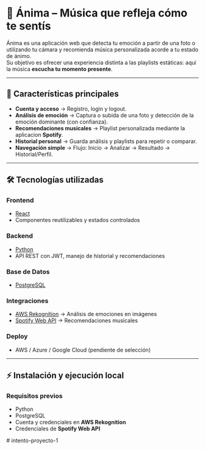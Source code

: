 # 🎵 Ánima – Música que refleja cómo te sentís

Ánima es una aplicación web que detecta tu emoción a partir de una foto o utilizando tu cámara y recomienda música personalizada acorde a tu estado de ánimo.  
Su objetivo es ofrecer una experiencia distinta a las playlists estáticas: aquí la música **escucha tu momento presente**.  

---

## 🚀 Características principales

- **Cuenta y acceso** → Registro, login y logout.
- **Análisis de emoción** → Captura o subida de una foto y detección de la emoción dominante (con confianza).
- **Recomendaciones musicales** → Playlist personalizada mediante la aplicacion **Spotify**.
- **Historial personal** → Guarda análisis y playlists para repetir o comparar.
- **Navegación simple** → Flujo: Inicio → Analizar → Resultado → Historial/Perfil.

---

## 🛠️ Tecnologías utilizadas

### Frontend
- [React](https://react.dev/)  
- Componentes reutilizables y estados controlados  

### Backend
- [Python](https://www.python.org/)  
- API REST con JWT, manejo de historial y recomendaciones  

### Base de Datos
- [PostgreSQL](https://www.postgresql.org/)  

### Integraciones
- [AWS Rekognition](https://aws.amazon.com/es/rekognition/) → Análisis de emociones en imágenes  
- [Spotify Web API](https://developer.spotify.com/documentation/web-api/) → Recomendaciones musicales  

### Deploy
- AWS / Azure / Google Cloud (pendiente de selección)  

---

## ⚡ Instalación y ejecución local

### Requisitos previos
- Python 
- PostgreSQL
- Cuenta y credenciales en **AWS Rekognition**
- Credenciales de **Spotify Web API**

#   i n t e n t o - p r o y e c t o - 1  
 